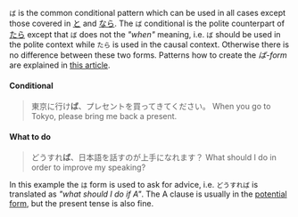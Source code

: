 `ば` is the common conditional pattern which can be used in all cases except those covered in [と](90) and [なら](184).
The `ば` conditional is the polite counterpart of [たら](185) except that `ば` does not the *"when"* meaning, i.e. `ば` should be used in the polite context while `たら` is used in the causal context. Otherwise there is no difference between these two forms.
Patterns how to create the *ば-form* are explained in [this article](55).

#### Conditional
>東京に行け**ば**、プレセントを買ってきてください。 When you go to Tokyo, please bring me back a present.

#### What to do
>どうすれ**ば**、日本語を話すのが上手になれます？ What should I do in order to improve my speaking?

In this example the `は` form is used to ask for advice, i.e. `どうすれば` is translated as *"what should I do if A"*. The A clause is usually in the [potential form](97), but the present tense is also fine.